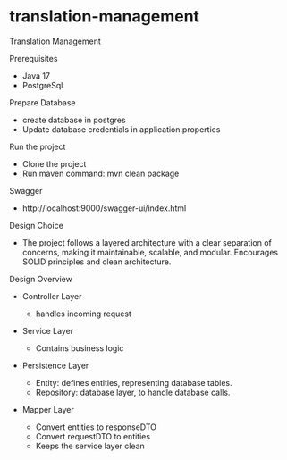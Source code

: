 # translation-management
Translation Management

Prerequisites
- Java 17
- PostgreSql

Prepare Database
- create database in postgres
- Update database credentials in application.properties

Run the project
- Clone the project
- Run maven command: mvn clean package

Swagger
- http://localhost:9000/swagger-ui/index.html

Design Choice
- The project follows a layered architecture with a clear separation of concerns, making it maintainable, scalable, and modular. Encourages SOLID principles and clean architecture.

Design Overview
- Controller Layer
  - handles incoming request

- Service Layer
  - Contains business logic

- Persistence Layer
  - Entity: defines entities, representing database tables.
  - Repository: database layer, to handle database calls.

- Mapper Layer
  - Convert entities to responseDTO
  - Convert requestDTO to entities
  - Keeps the service layer clean
